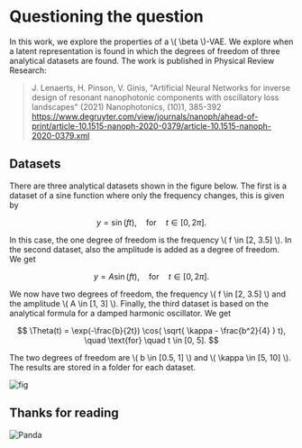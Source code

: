 # Questioning the question

In this work, we explore the properties of a \\( \beta \\)-VAE. We explore when a latent representation is found in which the degrees of freedom of three analytical datasets are found. The work is published in Physical Review Research: 

> J. Lenaerts, H. Pinson, V. Ginis, "Artificial Neural Networks for inverse design of resonant nanophotonic components with oscillatory loss landscapes" (2021)  Nanophotonics, (10)1, 385-392 https://www.degruyter.com/view/journals/nanoph/ahead-of-print/article-10.1515-nanoph-2020-0379/article-10.1515-nanoph-2020-0379.xml

## Datasets

There are three analytical datasets shown in the figure below. The first is a dataset of a sine function where only the frequency changes, this is given by

$$ y = \sin(ft), \quad \text{for} \quad t \in [0, 2\pi]. $$

In this case, the one degree of freedom is the frequency \\( f \in [2, 3.5] \\). In the second dataset, also the amplitude is added as a degree of freedom. We get 

$$ y = A \sin(ft), \quad \text{for} \quad t \in [0, 2\pi]. $$

We now have two degrees of freedom, the frequency \\( f \in [2, 3.5] \\) and the amplitude \\( A \in [1, 3] \\). Finally, the third dataset is based on the analytical formula for a damped harmonic oscillator. We get

$$ \Theta(t) = \exp(-\frac{b}{2t}) \cos( \sqrt{ \kappa - \frac{b^2}{4} } t), \quad \text{for} \quad t \in [0, 5]. $$

The two degrees of freedom are \\( b \in [0.5, 1] \\) and \\( \kappa \in [5, 10] \\). The results are stored in a folder for each dataset.

![fig](../figure.png)

## Thanks for reading

![Panda](../panda.gif)
